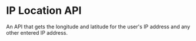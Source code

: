 # IP Location API

An API that gets the longitude and latitude for the user's IP address and any other entered IP address.
